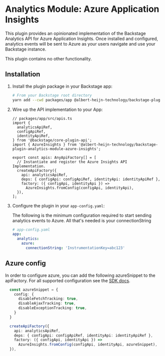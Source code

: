 # Analytics Module: Azure Application Insights

This plugin provides an opinionated implementation of the Backstage Analytics
API for Azure Application Insights. Once installed and configured, analytics events will
be sent to Azure as your users navigate and use your Backstage instance.

This plugin contains no other functionality.

## Installation

1. Install the plugin package in your Backstage app:

   ```sh
   # From your Backstage root directory
   yarn add --cwd packages/app @albert-heijn-technology/backstage-plugin-analytics-module-azure-insights
   ```

2. Wire up the API implementation to your App:

   ```tsx
   // packages/app/src/apis.ts
   import {
     analyticsApiRef,
     configApiRef,
     identityApiRef,
   } from '@backstage/core-plugin-api';
   import { AzureInsights } from '@albert-heijn-technology/backstage-plugin-analytics-module-azure-insights';

   export const apis: AnyApiFactory[] = [
     // Instantiate and register the Azure Insights API Implementation.
     createApiFactory({
       api: analyticsApiRef,
       deps: { configApi: configApiRef, identityApi: identityApiRef },
       factory: ({ configApi, identityApi }) =>
         AzureInsights.fromConfig(configApi, identityApi),
     }),
   ];
   ```

3. Configure the plugin in your `app-config.yaml`:

    The following is the minimum configuration required to start sending analytics
    events to Azure. All that's needed is your connectionString

    ```yaml
    # app-config.yaml
    app:
      analytics:
        azure:
          connectionString: 'InstrumentationKey=abc123'
    ```

## Azure config

In order to configure azure, you can add the following azureSnippet to the apiFactory. For all supported configuration see the [SDK docs](https://github.com/microsoft/ApplicationInsights-JS#configuration).

```ts
  const azureSnippet = {
    config: {
      disableFetchTracking: true,
      disableAjaxTracking: true,
      disableExceptionTracking: true,
    }
  }

  createApiFactory({
    api: analyticsApiRef,
    deps: { configApi: configApiRef, identityApi: identityApiRef },
    factory: ({ configApi, identityApi }) =>
      AzureInsights.fromConfig(configApi, identityApi, azureSnippet),
  }),
```
